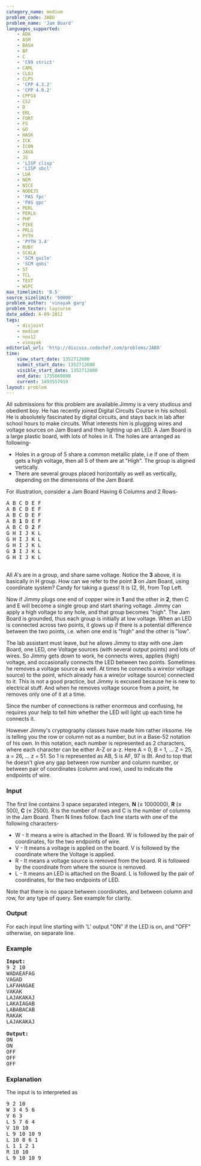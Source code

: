 ```yaml
---
category_name: medium
problem_code: JABO
problem_name: 'Jam Board'
languages_supported:
    - ADA
    - ASM
    - BASH
    - BF
    - C
    - 'C99 strict'
    - CAML
    - CLOJ
    - CLPS
    - 'CPP 4.3.2'
    - 'CPP 4.9.2'
    - CPP14
    - CS2
    - D
    - ERL
    - FORT
    - FS
    - GO
    - HASK
    - ICK
    - ICON
    - JAVA
    - JS
    - 'LISP clisp'
    - 'LISP sbcl'
    - LUA
    - NEM
    - NICE
    - NODEJS
    - 'PAS fpc'
    - 'PAS gpc'
    - PERL
    - PERL6
    - PHP
    - PIKE
    - PRLG
    - PYTH
    - 'PYTH 3.4'
    - RUBY
    - SCALA
    - 'SCM guile'
    - 'SCM qobi'
    - ST
    - TCL
    - TEXT
    - WSPC
max_timelimit: '0.5'
source_sizelimit: '50000'
problem_author: 'vinayak garg'
problem_tester: laycurse
date_added: 6-09-2012
tags:
    - disjoint
    - medium
    - nov12
    - vinayak
editorial_url: 'http://discuss.codechef.com/problems/JABO'
time:
    view_start_date: 1352712600
    submit_start_date: 1352712600
    visible_start_date: 1352712600
    end_date: 1735669800
    current: 1493557919
layout: problem
---
```

All submissions for this problem are available.Jimmy is a very studious and obedient boy. He has recently joined Digital Circuits Course in his school. He is absolutely fascinated by digital circuits, and stays back in lab after school hours to make circuits. What interests him is plugging wires and voltage sources on Jam Board and then lighting up an LED.
A Jam Board is a large plastic board, with lots of holes in it. The holes are arranged as following-

- Holes in a group of 5 share a common metallic plate, i.e if one of them gets a high voltage, then all 5 of them are at "High". The group is aligned vertically.
- There are several groups placed horizontally as well as vertically, depending on the dimensions of the Jam Board.

For illustration, consider a Jam Board Having 6 Columns and 2 Rows-

<pre>
A B C D E F
A B C D E F
A B C D E F
A B <b>1</b> D E F
A B C D <b>2</b> F
G H I J K L
G H I J K L
G H I J K L
G <b>3</b> I J K L
G H I J K L

</pre>
All A's are in a group, and share same voltage. Notice the **3** above, it is basically in H group. How can we refer to the point **3** on Jam Board, using coordinate system? Candy for taking a guess! It is (2, 9), from Top Left.

Now if Jimmy plugs one end of copper wire in **1** and the other in **2**, then C and E will become a single group and start sharing voltage. Jimmy can apply a high voltage to any hole, and that group becomes "high". The Jam Board is grounded, thus each group is initially at low voltage. When an LED is connected across two points, it glows up if there is a potential difference between the two points, i.e. when one end is "high" and the other is "low".

The lab assistant must leave, but he allows Jimmy to stay with one Jam Board, one LED, one Voltage sources (with several output points) and lots of wires. So Jimmy gets down to work, he connects wires, applies (high) voltage, and occasionally connects the LED between two points. Sometimes he removes a voltage source as well. At times he connects a wire(or voltage source) to the point, which already has a wire(or voltage source) connected to it. This is not a good practice, but Jimmy is excused because he is new to electrical stuff. And when he removes voltage source from a point, he removes only one of it at a time.

Since the number of connections is rather enormous and confusing, he requires your help to tell him whether the LED will light up each time he connects it.

However Jimmy's cryptography classes have made him rather irksome. He is telling you the row or column not as a number, but in a Base-52 notation of his own. In this notation, each number is represented as 2 characters, where each character can be either A-Z or a-z.
Here A = 0, B = 1, ... Z = 25, a = 26, ... z = 51. So 1 is represented as AB, 5 is AF, 97 is Bt.
And to top that he doesn't give any gap between row number and column number, or between pair of coordinates (column and row), used to indicate the endpoints of wire.

### Input

The first line contains 3 space separated integers, **N** (≤ 1000000), **R** (≤ 500), **C** (≤ 2500).
R is the number of rows and C is the number of columns in the Jam Board.
Then N lines follow. Each line starts with one of the following characters-

- W - It means a wire is attached in the Board. W is followed by the pair of coordinates, for the two endpoints of wire.
- V - It means a voltage is applied on the board. V is followed by the coordinate where the Voltage is applied.
- R - It means a voltage source is removed from the board. R is followed by the coordinate from where the source is removed.
- L - It means an LED is attached on the Board. L is followed by the pair of coordinates, for the two endpoints of LED.


Note that there is no space between coordinates, and between column and row, for any type of query. See example for clarity.

### Output

For each input line starting with 'L' output "ON" if the LED is on, and "OFF" otherwise, on separate line.

### Example

<pre>
<b>Input:</b>
9 2 10
WADAEAFAG
VAGAD
LAFAHAGAE
VAKAK
LAJAKAKAJ
LAKAIAGAB
LABABACAB
RAKAK
LAJAKAKAJ

<b>Output:</b>
ON
ON
OFF
OFF
OFF
</pre>
### Explanation

The input is to interpreted as

<pre>
9 2 10
W 3 4 5 6
V 6 3
L 5 7 6 4
V 10 10
L 9 10 10 9
L 10 8 6 1
L 1 1 2 1
R 10 10
L 9 10 10 9
</pre>